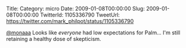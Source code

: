 Title: 
Category: micro
Date: 2009-01-08T00:00:00
Slug: 2009-01-08T00:00:00
TwitterId: 1105336790
TweetUrl: https://twitter.com/mark_philpot/status/1105336790

[@monaaa](https://twitter.com/monaaa) Looks like *everyone* had low expectations for Palm... I'm still retaining a healthy dose of skepticism.